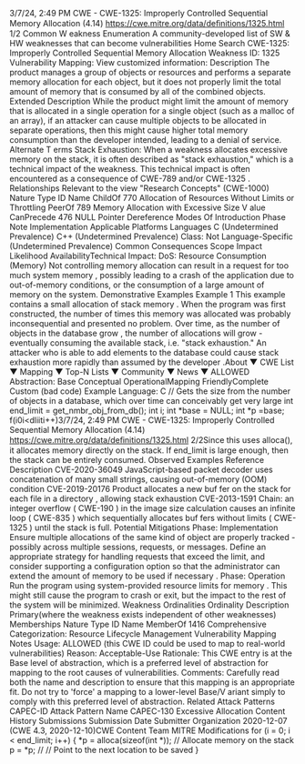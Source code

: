 3/7/24, 2:49 PM CWE - CWE-1325: Improperly Controlled Sequential Memory Allocation (4.14)
https://cwe.mitre.org/data/deﬁnitions/1325.html 1/2
Common W eakness Enumeration
A community-developed list of SW & HW weaknesses that can become
vulnerabilities
Home Search
CWE-1325: Improperly Controlled Sequential Memory Allocation
Weakness ID: 1325
Vulnerability Mapping: 
View customized information:
 Description
The product manages a group of objects or resources and performs a separate memory allocation for each object, but it does not
properly limit the total amount of memory that is consumed by all of the combined objects.
 Extended Description
While the product might limit the amount of memory that is allocated in a single operation for a single object (such as a malloc of an
array), if an attacker can cause multiple objects to be allocated in separate operations, then this might cause higher total memory
consumption than the developer intended, leading to a denial of service.
 Alternate T erms
Stack Exhaustion: When a weakness allocates excessive memory on the stack, it is often described as "stack exhaustion,"
which is a technical impact of the weakness. This technical impact is often encountered as a consequence
of CWE-789 and/or CWE-1325 .
 Relationships
 Relevant to the view "Research Concepts" (CWE-1000)
Nature Type ID Name
ChildOf 770 Allocation of Resources Without Limits or Throttling
PeerOf 789 Memory Allocation with Excessive Size V alue
CanPrecede 476 NULL Pointer Dereference
 Modes Of Introduction
Phase Note
Implementation
 Applicable Platforms
Languages
C (Undetermined Prevalence)
C++ (Undetermined Prevalence)
Class: Not Language-Specific (Undetermined Prevalence)
 Common Consequences
Scope Impact Likelihood
AvailabilityTechnical Impact: DoS: Resource Consumption (Memory)
Not controlling memory allocation can result in a request for too much system memory , possibly leading
to a crash of the application due to out-of-memory conditions, or the consumption of a large amount of
memory on the system.
 Demonstrative Examples
Example 1
This example contains a small allocation of stack memory . When the program was first constructed, the number of times this memory
was allocated was probably inconsequential and presented no problem. Over time, as the number of objects in the database grow ,
the number of allocations will grow - eventually consuming the available stack, i.e. "stack exhaustion." An attacker who is able to add
elements to the database could cause stack exhaustion more rapidly than assumed by the developer .About ▼ CWE List ▼ Mapping ▼ Top-N Lists ▼ Community ▼ News ▼
ALLOWED
Abstraction: Base
Conceptual OperationalMapping
FriendlyComplete Custom
(bad code) Example Language: C 
// Gets the size from the number of objects in a database, which over time can conceivably get very large
int end\_limit = get\_nmbr\_obj\_from\_db();
int i;
int \*base = NULL;
int \*p =base;
f(i0i<dliiti++)3/7/24, 2:49 PM CWE - CWE-1325: Improperly Controlled Sequential Memory Allocation (4.14)
https://cwe.mitre.org/data/deﬁnitions/1325.html 2/2Since this uses alloca(), it allocates memory directly on the stack. If end\_limit is large enough, then the stack can be entirely
consumed.
 Observed Examples
Reference Description
CVE-2020-36049 JavaScript-based packet decoder uses concatenation of many small strings, causing out-of-memory
(OOM) condition
CVE-2019-20176 Product allocates a new buf fer on the stack for each file in a directory , allowing stack exhaustion
CVE-2013-1591 Chain: an integer overflow ( CWE-190 ) in the image size calculation causes an infinite loop ( CWE-835 )
which sequentially allocates buf fers without limits ( CWE-1325 ) until the stack is full.
 Potential Mitigations
Phase: Implementation
Ensure multiple allocations of the same kind of object are properly tracked - possibly across multiple sessions, requests, or
messages. Define an appropriate strategy for handling requests that exceed the limit, and consider supporting a configuration
option so that the administrator can extend the amount of memory to be used if necessary .
Phase: Operation
Run the program using system-provided resource limits for memory . This might still cause the program to crash or exit, but the
impact to the rest of the system will be minimized.
 Weakness Ordinalities
Ordinality Description
Primary(where the weakness exists independent of other weaknesses)
 Memberships
Nature Type ID Name
MemberOf 1416 Comprehensive Categorization: Resource Lifecycle Management
 Vulnerability Mapping Notes
Usage: ALLOWED (this CWE ID could be used to map to real-world vulnerabilities)
Reason: Acceptable-Use
Rationale:
This CWE entry is at the Base level of abstraction, which is a preferred level of abstraction for mapping to the root causes of
vulnerabilities.
Comments:
Carefully read both the name and description to ensure that this mapping is an appropriate fit. Do not try to 'force' a mapping to a
lower-level Base/V ariant simply to comply with this preferred level of abstraction.
 Related Attack Patterns
CAPEC-ID Attack Pattern Name
CAPEC-130 Excessive Allocation
 Content History
 Submissions
Submission Date Submitter Organization
2020-12-07
(CWE 4.3, 2020-12-10)CWE Content Team MITRE
 Modifications
for (i = 0; i < end\_limit; i++)
{
\*p = alloca(sizeof(int \*)); // Allocate memory on the stack
p = \*p; // // Point to the next location to be saved
}